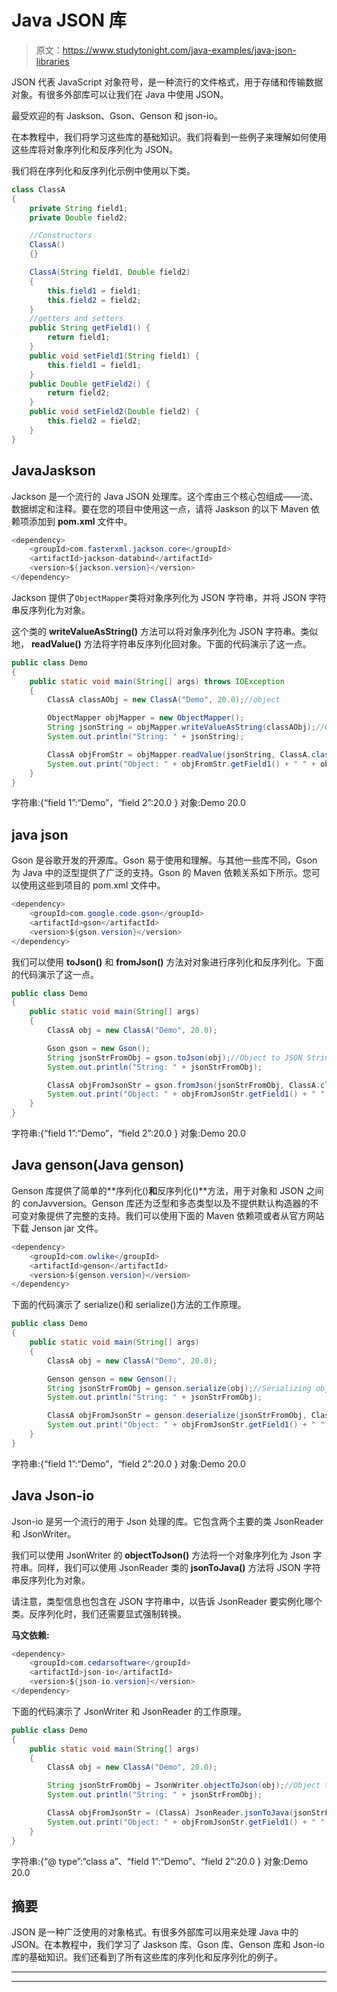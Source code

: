 # Java JSON 库

> 原文：<https://www.studytonight.com/java-examples/java-json-libraries>

JSON 代表 JavaScript 对象符号，是一种流行的文件格式，用于存储和传输数据对象。有很多外部库可以让我们在 Java 中使用 JSON。

最受欢迎的有 Jaskson、Gson、Genson 和 json-io。

在本教程中，我们将学习这些库的基础知识。我们将看到一些例子来理解如何使用这些库将对象序列化和反序列化为 JSON。

我们将在序列化和反序列化示例中使用以下类。

```java
class ClassA
{
    private String field1;
    private Double field2;

    //Constructors
    ClassA()
    {} 

    ClassA(String field1, Double field2)
    {
    	this.field1 = field1;
    	this.field2 = field2;
    }       
    //getters and setters
	public String getField1() {
		return field1;
	}
	public void setField1(String field1) {
		this.field1 = field1;
	}
	public Double getField2() {
		return field2;
	}
	public void setField2(Double field2) {
		this.field2 = field2;
	}
}
```

## JavaJaskson

Jackson 是一个流行的 Java JSON 处理库。这个库由三个核心包组成——流、数据绑定和注释。要在您的项目中使用这一点，请将 Jaskson 的以下 Maven 依赖项添加到 **pom.xml** 文件中。

```java
<dependency>
    <groupId>com.fasterxml.jackson.core</groupId>
    <artifactId>jackson-databind</artifactId>
    <version>${jackson.version}</version>
</dependency>
```

Jackson 提供了`ObjectMapper`类将对象序列化为 JSON 字符串，并将 JSON 字符串反序列化为对象。

这个类的 **writeValueAsString()** 方法可以将对象序列化为 JSON 字符串。类似地， **readValue()** 方法将字符串反序列化回对象。下面的代码演示了这一点。

```java
public class Demo
{
	public static void main(String[] args) throws IOException
	{
		ClassA classAObj = new ClassA("Demo", 20.0);//object	

		ObjectMapper objMapper = new ObjectMapper();
		String jsonString = objMapper.writeValueAsString(classAObj);//Generating JSON String from object
		System.out.println("String: " + jsonString);

		ClassA objFromStr = objMapper.readValue(jsonString, ClassA.class);//Getting object from the JSON string
		System.out.print("Object: " + objFromStr.getField1() + " " + objFromStr.getField2());
	}
}
```

字符串:{“field 1”:“Demo”，“field 2”:20.0 }
对象:Demo 20.0

## java json

Gson 是谷歌开发的开源库。Gson 易于使用和理解。与其他一些库不同，Gson 为 Java 中的泛型提供了广泛的支持。Gson 的 Maven 依赖关系如下所示。您可以使用这些到项目的 pom.xml 文件中。

```java
<dependency>
    <groupId>com.google.code.gson</groupId>
    <artifactId>gson</artifactId>
    <version>${gson.version}</version>
</dependency>
```

我们可以使用 **toJson()** 和 **fromJson()** 方法对对象进行序列化和反序列化。下面的代码演示了这一点。

```java
public class Demo
{
	public static void main(String[] args)
	{
		ClassA obj = new ClassA("Demo", 20.0);

		Gson gson = new Gson();
		String jsonStrFromObj = gson.toJson(obj);//Object to JSON String
		System.out.println("String: " + jsonStrFromObj);

	    ClassA objFromJsonStr = gson.fromJson(jsonStrFromObj, ClassA.class);//JSON String to Object
	    System.out.print("Object: " + objFromJsonStr.getField1() + " " + objFromJsonStr.getField2());
	}
}
```

字符串:{“field 1”:“Demo”，“field 2”:20.0 }
对象:Demo 20.0

## Java genson(Java genson)

Genson 库提供了简单的**序列化()**和**反序列化()**方法，用于对象和 JSON 之间的 conJavversion。Genson 库还为泛型和多态类型以及不提供默认构造器的不可变对象提供了完整的支持。我们可以使用下面的 Maven 依赖项或者从官方网站下载 Jenson jar 文件。

```java
<dependency>
    <groupId>com.owlike</groupId>
    <artifactId>genson</artifactId>
    <version>${genson.version}</version>
</dependency>
```

下面的代码演示了 serialize()和 serialize()方法的工作原理。

```java
public class Demo
{
	public static void main(String[] args)
	{
		ClassA obj = new ClassA("Demo", 20.0);

		Genson genson = new Genson();
		String jsonStrFromObj = genson.serialize(obj);//Serializing object to JSON String
		System.out.println("String: " + jsonStrFromObj);

	    ClassA objFromJsonStr = genson.deserialize(jsonStrFromObj, ClassA.class);//Deserializing JSON String to Object
	    System.out.print("Object: " + objFromJsonStr.getField1() + " " + objFromJsonStr.getField2());
	}
}
```

字符串:{“field 1”:“Demo”，“field 2”:20.0 }
对象:Demo 20.0

## Java Json-io

Json-io 是另一个流行的用于 Json 处理的库。它包含两个主要的类 JsonReader 和 JsonWriter。

我们可以使用 JsonWriter 的 **objectToJson()** 方法将一个对象序列化为 Json 字符串。同样，我们可以使用 JsonReader 类的 **jsonToJava()** 方法将 JSON 字符串反序列化为对象。

请注意，类型信息也包含在 JSON 字符串中，以告诉 JsonReader 要实例化哪个类。反序列化时，我们还需要显式强制转换。

**马文依赖:**

```java
<dependency>
    <groupId>com.cedarsoftware</groupId>
    <artifactId>json-io</artifactId>
    <version>${json-io.version}</version>
</dependency>
```

下面的代码演示了 JsonWriter 和 JsonReader 的工作原理。

```java
public class Demo
{
	public static void main(String[] args)
	{
		ClassA obj = new ClassA("Demo", 20.0);

		String jsonStrFromObj = JsonWriter.objectToJson(obj);//Object to JSON String
		System.out.println("String: " + jsonStrFromObj);

	    ClassA objFromJsonStr = (ClassA) JsonReader.jsonToJava(jsonStrFromObj);//JSON String to Object
	    System.out.print("Object: " + objFromJsonStr.getField1() + " " + objFromJsonStr.getField2());
	}
}
```

字符串:{“@ type”:“class a”、“field 1”:“Demo”、“field 2”:20.0 }
对象:Demo 20.0

## 摘要

JSON 是一种广泛使用的对象格式。有很多外部库可以用来处理 Java 中的 JSON。在本教程中，我们学习了 Jaskson 库、Gson 库、Genson 库和 Json-io 库的基础知识。我们还看到了所有这些库的序列化和反序列化的例子。

* * *

* * *